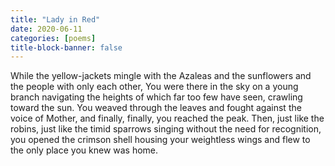 ```yaml
---
title: "Lady in Red"
date: 2020-06-11
categories: [poems]
title-block-banner: false
---
```

While the yellow-jackets mingle with
the Azaleas and the sunflowers
and the people with only each other,
You were there in the sky
on a young branch navigating
the heights of which
far too few have seen,
crawling toward the sun.
You weaved through the leaves
and fought against the voice of Mother,
and finally, finally,
you reached the peak.
Then, just like the robins,
just like the timid sparrows
singing without the need for recognition,
you opened the crimson shell
housing your weightless wings
and flew to the only place you knew
was home.
